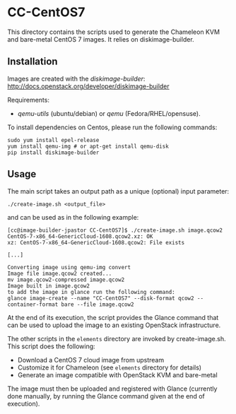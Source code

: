 # CC-CentOS7

This directory contains the scripts used to generate the Chameleon KVM and
bare-metal CentOS 7 images. It relies on diskimage-builder.

## Installation

Images are created with the *diskimage-builder*:
http://docs.openstack.org/developer/diskimage-builder

Requirements:
- *qemu-utils* (ubuntu/debian) or *qemu* (Fedora/RHEL/opensuse).

To install dependencies on Centos, please run the following commands:

```
sudo yum install epel-release
yum install qemu-img # or apt-get install qemu-disk
pip install diskimage-builder
```

## Usage

The main script takes an output path as a unique (optional) input parameter:
```
./create-image.sh <output_file>
```

and can be used as in the following example:
```
[cc@image-builder-jpastor CC-CentOS7]$ ./create-image.sh image.qcow2
CentOS-7-x86_64-GenericCloud-1608.qcow2.xz: OK
xz: CentOS-7-x86_64-GenericCloud-1608.qcow2: File exists

[...]

Converting image using qemu-img convert
Image file image.qcow2 created...
mv image.qcow2-compressed image.qcow2
Image built in image.qcow2
to add the image in glance run the following command:
glance image-create --name "CC-CentOS7" --disk-format qcow2 --container-format bare --file image.qcow2
```

At the end of its execution, the script provides the Glance command that can be
used to upload the image to an existing OpenStack infrastructure.

The other scripts in the `elements` directory are invoked by create-image.sh.
This script does the following:

* Download a CentOS 7 cloud image from upstream
* Customize it for Chameleon (see `elements` directory for details)
* Generate an image compatible with OpenStack KVM and bare-metal

The image must then be uploaded and registered with Glance (currently done
manually, by running the Glance command given at the end of execution).

